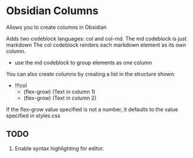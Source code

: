 # Obsidian Columns

Allows you to create columns in Obsidian

Adds two codeblock languages: col and col-md.
The md codeblock is just markdown
The col codeblock renders each markdown element as its own column.
- use the md codeblock to group elements as one column

You can also create columns by creating a list in the structure shown:
- !!!col
    - (flex-grow)
    (Text in column 1)
    - (flex-grow)
    (Text in column 2)

If the flex-grow value specified is not a number, it defaults to the value specified in styles.css

## TODO

1. Enable syntax highlighting for editor.